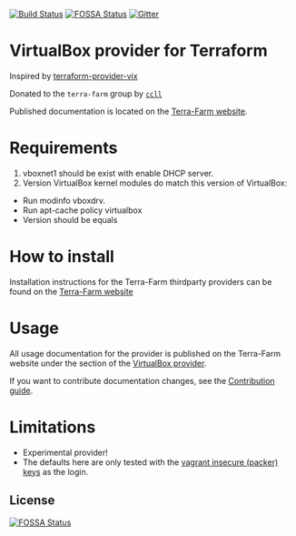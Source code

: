 [![Build Status](https://travis-ci.org/terra-farm/terraform-provider-virtualbox.svg?branch=master)](https://travis-ci.org/terra-farm/terraform-provider-virtualbox)
[![FOSSA Status](https://app.fossa.io/api/projects/git%2Bgithub.com%2Fterra-farm%2Fterraform-provider-virtualbox.svg?type=shield)](https://app.fossa.io/projects/git%2Bgithub.com%2Fterra-farm%2Fterraform-provider-virtualbox?ref=badge_shield)
[![Gitter](https://badges.gitter.im/terra-farm/terraform-provider-virtualbox.svg)](https://gitter.im/terra-farm/terraform-provider-virtualbox?utm_source=badge&utm_medium=badge&utm_campaign=pr-badge)

# VirtualBox provider for Terraform

Inspired by [terraform-provider-vix](https://github.com/hooklift/terraform-provider-vix)

Donated to the `terra-farm` group by [`ccll`](https://github.com/ccll)

Published documentation is located on the [Terra-Farm website](https://terra-farm.github.io/provider-virtualbox/).

# Requirements

1. vboxnet1 should be exist with enable DHCP server.
2. Version VirtualBox kernel modules do match this version of VirtualBox:

- Run modinfo vboxdrv.
- Run apt-cache policy virtualbox
- Version should be equals

# How to install

Installation instructions for the Terra-Farm thirdparty providers can be found on the 
[Terra-Farm website](https://terra-farm.github.io/main/installation.html)

# Usage

All usage documentation for the provider is published on the Terra-Farm website under
the section of the [VirtualBox provider](https://terra-farm.github.io/provider-virtualbox/index.html).

If you want to contribute documentation changes, see the [Contribution guide](CONTRIBUTING.md).

# Limitations

- Experimental provider!
- The defaults here are only tested with the [vagrant insecure (packer) keys](https://github.com/hashicorp/vagrant/tree/master/keys) as the login.

## License
[![FOSSA Status](https://app.fossa.io/api/projects/git%2Bgithub.com%2Fterra-farm%2Fterraform-provider-virtualbox.svg?type=large)](https://app.fossa.io/projects/git%2Bgithub.com%2Fterra-farm%2Fterraform-provider-virtualbox?ref=badge_large)
